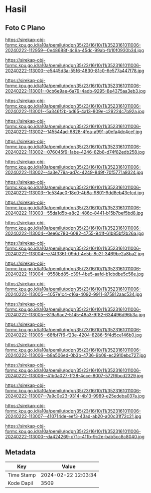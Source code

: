 # Hasil

## Foto C Plano

https://sirekap-obj-formc.kpu.go.id/a10a/pemilu/pdpr/35/23/16/10/11/3523161011006-20240222-112959--0e48688f-4c9a-45dc-99ab-fb10f0930b34.jpg

https://sirekap-obj-formc.kpu.go.id/a10a/pemilu/pdpr/35/23/16/10/11/3523161011006-20240222-113000--e5445d3a-55f6-4830-81c0-6e577a447f78.jpg

https://sirekap-obj-formc.kpu.go.id/a10a/pemilu/pdpr/35/23/16/10/11/3523161011006-20240222-113001--0cb6e9ae-6a79-4adb-9295-8e4375aa3eb3.jpg

https://sirekap-obj-formc.kpu.go.id/a10a/pemilu/pdpr/35/23/16/10/11/3523161011006-20240222-113001--5a346f2b-bd65-4a13-809e-c29224c7b92a.jpg

https://sirekap-obj-formc.kpu.go.id/a10a/pemilu/pdpr/35/23/16/10/11/3523161011006-20240222-113002--145544ad-6828-4fea-a991-a0efa4dc4cef.jpg

https://sirekap-obj-formc.kpu.go.id/a10a/pemilu/pdpr/35/23/16/10/11/3523161011006-20240222-113002--076045f9-1abe-4246-82b8-d74f82edb258.jpg

https://sirekap-obj-formc.kpu.go.id/a10a/pemilu/pdpr/35/23/16/10/11/3523161011006-20240222-113002--4a3e779a-ad7c-4249-849f-70f5771a9324.jpg

https://sirekap-obj-formc.kpu.go.id/a10a/pemilu/pdpr/35/23/16/10/11/3523161011006-20240222-113003--1e534ac0-18c0-4b8a-9801-9dd8eb43efcd.jpg

https://sirekap-obj-formc.kpu.go.id/a10a/pemilu/pdpr/35/23/16/10/11/3523161011006-20240222-113003--55da1d5b-a8c2-486c-8441-b15b7bef5bd8.jpg

https://sirekap-obj-formc.kpu.go.id/a10a/pemilu/pdpr/35/23/16/10/11/3523161011006-20240222-113004--0ee6c780-6082-4755-941f-61b85bf2b26a.jpg

https://sirekap-obj-formc.kpu.go.id/a10a/pemilu/pdpr/35/23/16/10/11/3523161011006-20240222-113004--e74f336f-09dd-4e5b-8c2f-3469be2a8ba2.jpg

https://sirekap-obj-formc.kpu.go.id/a10a/pemilu/pdpr/35/23/16/10/11/3523161011006-20240222-113004--0558bd85-c39f-4be5-aafd-b1cbdbe5c56e.jpg

https://sirekap-obj-formc.kpu.go.id/a10a/pemilu/pdpr/35/23/16/10/11/3523161011006-20240222-113005--4057e1c4-c16a-4092-9911-875812aac534.jpg

https://sirekap-obj-formc.kpu.go.id/a10a/pemilu/pdpr/35/23/16/10/11/3523161011006-20240222-113005--819a9ac2-5145-48a3-9f82-634496d96b3a.jpg

https://sirekap-obj-formc.kpu.go.id/a10a/pemilu/pdpr/35/23/16/10/11/3523161011006-20240222-113005--68fbf7f6-f23e-4204-8286-5f4d5ce146b0.jpg

https://sirekap-obj-formc.kpu.go.id/a10a/pemilu/pdpr/35/23/16/10/11/3523161011006-20240222-113006--b8a506ed-0b3b-4736-9b08-ec2910ebc727.jpg

https://sirekap-obj-formc.kpu.go.id/a10a/pemilu/pdpr/35/23/16/10/11/3523161011006-20240222-113006--41b0a027-1f28-4cce-8007-572f6bcd2329.jpg

https://sirekap-obj-formc.kpu.go.id/a10a/pemilu/pdpr/35/23/16/10/11/3523161011006-20240222-113007--7a9c0e23-9314-4b13-9989-e25edeba037a.jpg

https://sirekap-obj-formc.kpu.go.id/a10a/pemilu/pdpr/35/23/16/10/11/3523161011006-20240222-113007--410714de-eef3-43ad-ab20-a00c31f72c21.jpg

https://sirekap-obj-formc.kpu.go.id/a10a/pemilu/pdpr/35/23/16/10/11/3523161011006-20240222-113000--da424269-c71c-411b-9c2e-bab5cc8c8040.jpg


## Metadata

| Key        | Value               |
| ---------- | ------------------- |
| Time Stamp | 2024-02-22 12:03:34 |
| Kode Dapil | 3509                |




